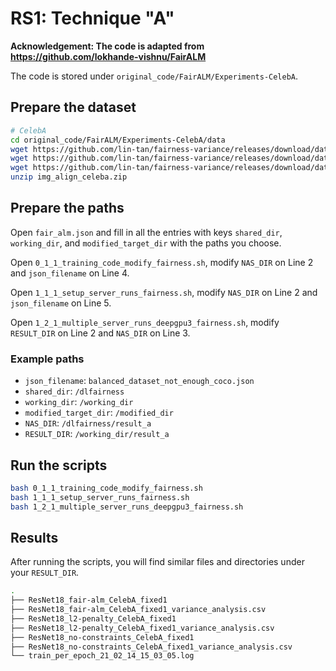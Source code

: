 # RS1: Technique "A"

**Acknowledgement: The code is adapted from https://github.com/lokhande-vishnu/FairALM**

The code is stored under `original_code/FairALM/Experiments-CelebA`.

## Prepare the dataset

```bash
# CelebA
cd original_code/FairALM/Experiments-CelebA/data
wget https://github.com/lin-tan/fairness-variance/releases/download/dataset/img_align_celeba.zip
wget https://github.com/lin-tan/fairness-variance/releases/download/dataset/list_attr_celeba.txt
wget https://github.com/lin-tan/fairness-variance/releases/download/dataset/list_eval_partition.txt
unzip img_align_celeba.zip
```

## Prepare the paths

Open `fair_alm.json` and fill in all the entries with keys `shared_dir`, `working_dir`, and `modified_target_dir` with the paths you choose.

Open `0_1_1_training_code_modify_fairness.sh`, modify `NAS_DIR` on Line 2 and `json_filename` on Line 4.

Open `1_1_1_setup_server_runs_fairness.sh`, modify `NAS_DIR` on Line 2 and `json_filename` on Line 5.

Open `1_2_1_multiple_server_runs_deepgpu3_fairness.sh`, modify `RESULT_DIR` on Line 2 and `NAS_DIR` on Line 3.

### Example paths

* `json_filename`: `balanced_dataset_not_enough_coco.json`
* `shared_dir`: `/dlfairness`
* `working_dir`: `/working_dir`
* `modified_target_dir`: `/modified_dir`
* `NAS_DIR`: `/dlfairness/result_a`
* `RESULT_DIR`: `/working_dir/result_a`

## Run the scripts

```bash
bash 0_1_1_training_code_modify_fairness.sh
bash 1_1_1_setup_server_runs_fairness.sh
bash 1_2_1_multiple_server_runs_deepgpu3_fairness.sh
```

## Results

After running the scripts, you will find similar files and directories under your `RESULT_DIR`.

```bash
.
├── ResNet18_fair-alm_CelebA_fixed1
├── ResNet18_fair-alm_CelebA_fixed1_variance_analysis.csv
├── ResNet18_l2-penalty_CelebA_fixed1
├── ResNet18_l2-penalty_CelebA_fixed1_variance_analysis.csv
├── ResNet18_no-constraints_CelebA_fixed1
├── ResNet18_no-constraints_CelebA_fixed1_variance_analysis.csv
└── train_per_epoch_21_02_14_15_03_05.log
```